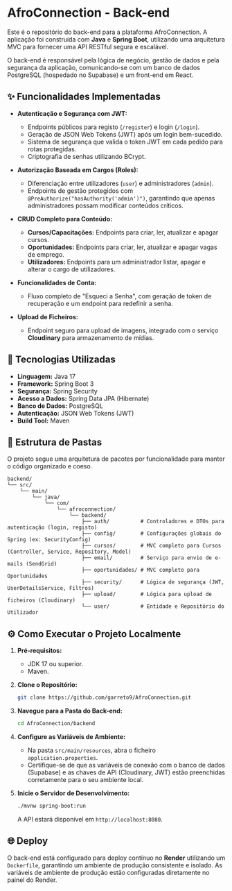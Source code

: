 # AfroConnection - Back-end

Este é o repositório do back-end para a plataforma AfroConnection. A aplicação foi construída com **Java** e **Spring Boot**, utilizando uma arquitetura MVC para fornecer uma API RESTful segura e escalável.

O back-end é responsável pela lógica de negócio, gestão de dados e pela segurança da aplicação, comunicando-se com um banco de dados PostgreSQL (hospedado no Supabase) e um front-end em React.

## ✨ Funcionalidades Implementadas

* **Autenticação e Segurança com JWT:**
    * Endpoints públicos para registo (`/register`) e login (`/login`).
    * Geração de JSON Web Tokens (JWT) após um login bem-sucedido.
    * Sistema de segurança que valida o token JWT em cada pedido para rotas protegidas.
    * Criptografia de senhas utilizando BCrypt.

* **Autorização Baseada em Cargos (Roles):**
    * Diferenciação entre utilizadores (`user`) e administradores (`admin`).
    * Endpoints de gestão protegidos com `@PreAuthorize("hasAuthority('admin')")`, garantindo que apenas administradores possam modificar conteúdos críticos.

* **CRUD Completo para Conteúdo:**
    * **Cursos/Capacitações:** Endpoints para criar, ler, atualizar e apagar cursos.
    * **Oportunidades:** Endpoints para criar, ler, atualizar e apagar vagas de emprego.
    * **Utilizadores:** Endpoints para um administrador listar, apagar e alterar o cargo de utilizadores.

* **Funcionalidades de Conta:**
    * Fluxo completo de "Esqueci a Senha", com geração de token de recuperação e um endpoint para redefinir a senha.

* **Upload de Ficheiros:**
    * Endpoint seguro para upload de imagens, integrado com o serviço **Cloudinary** para armazenamento de mídias.

## 🚀 Tecnologias Utilizadas

* **Linguagem:** Java 17
* **Framework:** Spring Boot 3
* **Segurança:** Spring Security
* **Acesso a Dados:** Spring Data JPA (Hibernate)
* **Banco de Dados:** PostgreSQL
* **Autenticação:** JSON Web Tokens (JWT)
* **Build Tool:** Maven

## 📂 Estrutura de Pastas

O projeto segue uma arquitetura de pacotes por funcionalidade para manter o código organizado e coeso.

```
backend/
└── src/
    └── main/
        └── java/
            └── com/
                └── afroconnection/
                    └── backend/
                        ├── auth/          # Controladores e DTOs para autenticação (login, registo)
                        ├── config/        # Configurações globais do Spring (ex: SecurityConfig)
                        ├── cursos/        # MVC completo para Cursos (Controller, Service, Repository, Model)
                        ├── email/         # Serviço para envio de e-mails (SendGrid)
                        ├── oportunidades/ # MVC completo para Oportunidades
                        ├── security/      # Lógica de segurança (JWT, UserDetailsService, Filtros)
                        ├── upload/        # Lógica para upload de ficheiros (Cloudinary)
                        └── user/          # Entidade e Repositório do Utilizador
```

## ⚙️ Como Executar o Projeto Localmente

1.  **Pré-requisitos:**
    * JDK 17 ou superior.
    * Maven.

2.  **Clone o Repositório:**
    ```bash
    git clone https://github.com/garreto9/AfroConnection.git
    ```
 
3.  **Navegue para a Pasta do Back-end:**
    ```bash
    cd AfroConnection/backend
    ```

4.  **Configure as Variáveis de Ambiente:**
    * Na pasta `src/main/resources`, abra o ficheiro `application.properties`.
    * Certifique-se de que as variáveis de conexão com o banco de dados (Supabase) e as chaves de API (Cloudinary, JWT) estão preenchidas corretamente para o seu ambiente local.

5.  **Inicie o Servidor de Desenvolvimento:**
    ```bash
    ./mvnw spring-boot:run
    ```
    A API estará disponível em `http://localhost:8080`.

## 🌐 Deploy

O back-end está configurado para deploy contínuo no **Render** utilizando um `Dockerfile`, garantindo um ambiente de produção consistente e isolado. As variáveis de ambiente de produção estão configuradas diretamente no painel do Render.
